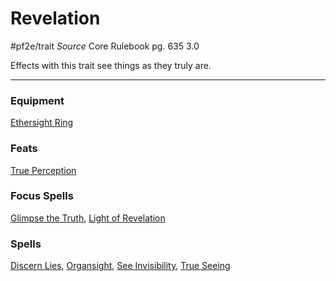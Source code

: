 # Revelation
#pf2e/trait 
*Source* Core Rulebook pg. 635 3.0

Effects with this trait see things as they truly are.

---

### Equipment
[Ethersight Ring](Ethersight%20Ring)

### Feats
[True Perception](True%20Perception)

### Focus Spells
[Glimpse the Truth](../Spells_Rituals/Focus%20Spells/Level%204/Glimpse%20the%20Truth.md), [Light of Revelation](../Spells_Rituals/Focus%20Spells/Level%202/Light%20of%20Revelation.md)

### Spells
[Discern Lies](../Spells_Rituals/Arcane_Tradition/Level%204/Discern%20Lies.md), [Organsight](../Spells_Rituals/Arcane_Tradition/Level%203/Organsight.md), [See Invisibility](../Spells_Rituals/Arcane_Tradition/Level%202/See%20Invisibility.md), [True Seeing](../Spells_Rituals/Arcane_Tradition/Level%206/True%20Seeing.md)